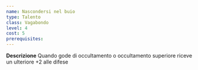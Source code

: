 ```yaml
---
name: Nascondersi nel buio
type: Talento
class: Vagabondo
level: 4
cost: 5
prerequisites: 
---
```


**Descrizione**
Quando gode di occultamento o occultamento superiore riceve un ulteriore +2 alle
difese